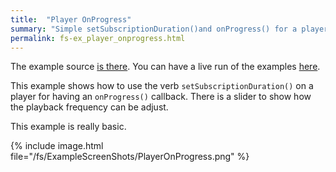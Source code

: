 ```yaml
---
title:  "Player OnProgress"
summary: "Simple setSubscriptionDuration()and onProgress() for a player"
permalink: fs-ex_player_onprogress.html
---
```


The example source [is there](https://github.com/canardoux/flutter_sound/blob/master/example/lib/player_onProgress/player_on_progress.dart). You can have a live run of the examples [here](/tau/fs/live/index.html).

This example shows how to use the verb `setSubscriptionDuration()` on a player for having an `onProgress()` callback.
There is a slider to show how the playback frequency can be adjust.

This example is really basic.

{% include image.html file="/fs/ExampleScreenShots/PlayerOnProgress.png" %}